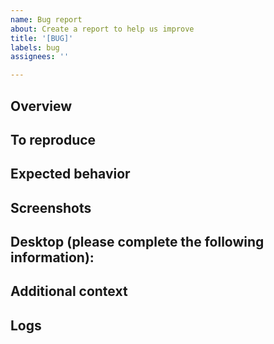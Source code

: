 ```yaml
---
name: Bug report
about: Create a report to help us improve
title: '[BUG]'
labels: bug
assignees: ''

---
```


## Overview
<!-- Brief description of what this bug addresses. -->

## To reproduce
<!-- Specify the steps to reproduce the behavior.
Steps to reproduce the behavior:
1. Go to '...'
2. Click on '....'
3. Scroll down to '....'
4. See error -->

## Expected behavior
<!-- A clear and concise description of what you expected to happen. -->

## Screenshots
<!-- If applicable, add screenshots to help explain your problem. -->

## Desktop (please complete the following information):
 <!-- - OS: [e.g. Ubuntu]
 - OS Version [e.g. 18] -->

## Additional context
<!-- Add any other context about the problem here. -->

## Logs
<!-- If applicable, include any relevant log snippets or files here. -->
